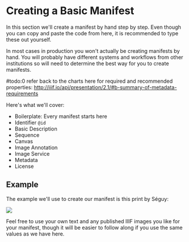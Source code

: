 # Creating a Basic Manifest

In this section we'll create a manifest by hand step by step. Even though you can copy and paste the code from here, it is recommended to type these out yourself.

In most cases in production you won't actually be creating manifests by hand. You will probably have different systems and workflows from other institutions so will need to determine the best way for you to create manifests.

#todo:0 refer back to the charts here for required and recommended properties: http://iiif.io/api/presentation/2.1/#b-summary-of-metadata-requirements

Here's what we'll cover:
- Boilerplate: Every manifest starts here
- Identifier `@id`
- Basic Description
- Sequence
- Canvas
- Image Annotation
- Image Service
- Metadata
- License

<!--
#todo:0 Consider covering these aspects of Presentation as well
- Ranges and structures
- Layers
- Other Content
- related?
- within?
-->

## Example

The example we'll use to create our manifest is this print by Séguy:

![](https://iiif.lib.ncsu.edu/iiif/segPap_022/full/400,/0/default.jpg)

Feel free to use your own text and any published IIIF images you like for your manifest, though it will be easier to follow along if you use the same values as we have here.

<!-- #todo:0 confirm that we're not missing any required or strongly recommended properties for each type of thing as we create the manifest -->

